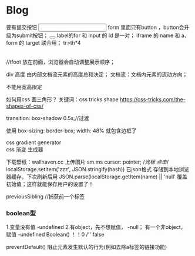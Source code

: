 # Blog
<form></form> 要有提交按钮 <input style="submit"></input>		
form 里面只有button ，button会升级为submit按钮；
	<button></button>		
label的for 和 input 的 id 是一对；
iframe 的 name 和 a、form 的 target 联合用；

<table>
	<colgroup></colgroup>
	<thead>tr>th*4</thead>
	<tbody></tbody>
	<tfoot></tfoot>
</table>
//tfoot 放在前面，浏览器会自动调整展示顺序；

<!-- 1026 Saturday -->

div 高度 由内部文档流元素的高度总和决定；
文档流：文档内元素的流动方向；

<span>不能用宽高限定</span>

如何用css 画三角形？
关键词：css tricks shape
https://css-tricks.com/the-shapes-of-css/

<!-- 1027 -->
transition: box-shadow 0.5s;//过渡

 使用   box-sizing: border-box;
 width: 48% 就包含边框了


 <!-- 1028 -->
 css gradient generator   
 css  渐变 生成器

 下载壁纸：wallhaven.cc
 上传图片 sm.ms
 cursor: pointer; /*光标 点击*/
localStorage.setItem('zzz', JSON.stringify(hash))
已json格式 存储到本地浏览器缓存，下次刷新后用
JSON.parse(localStorage.getItem(name) || 'null'
覆盖初始值；这样就能保存用户的设置了！

previousSibling  //捕获前一个标签

<a name="boolean"></a>
### boolean型
1.变量没有值 -undefined
2.有object，先不想赋值， -null；
有一个非object， 赋值 -undefined
 Boolean()  ！！0 /''  false

 <!-- 10.31 -->
 preventDefault()
 阻止元素发生默认的行为(例如去除a标签的链接功能)